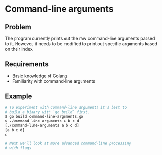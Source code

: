 # Command-line arguments

## Problem

The program currently prints out the raw command-line arguments passed to it. However, it needs to be modified to print out specific arguments based on their index.

## Requirements

- Basic knowledge of Golang
- Familiarity with command-line arguments

## Example

```sh
# To experiment with command-line arguments it's best to
# build a binary with `go build` first.
$ go build command-line-arguments.go
$ ./command-line-arguments a b c d
[./command-line-arguments a b c d]       
[a b c d]
c

# Next we'll look at more advanced command-line processing
# with flags.

```